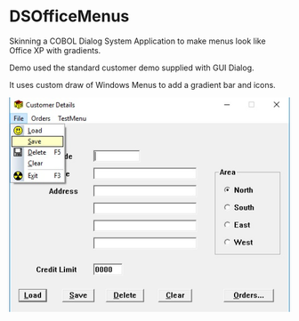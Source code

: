 # DSOfficeMenus
Skinning a COBOL Dialog System Application to make menus look like Office XP with gradients.

Demo used the standard customer demo supplied with GUI Dialog.

It uses custom draw of Windows Menus to add a gradient bar and icons.

![Screenshot](mdImages/custmenu.jpg)